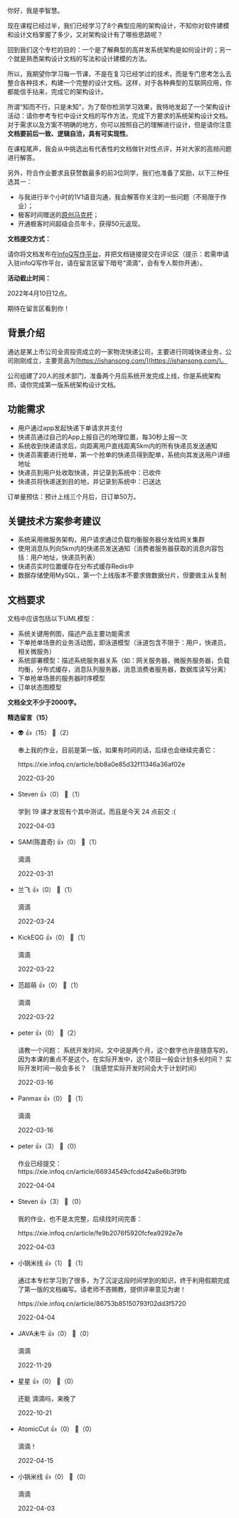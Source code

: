 你好，我是李智慧。

现在课程已经过半，我们已经学习了8个典型应用的架构设计，不知你对软件建模和设计文档掌握了多少，又对架构设计有了哪些思路呢？

回到我们这个专栏的目的：一个是了解典型的高并发系统架构是如何设计的；另一个就是熟悉架构设计文档的写法和设计建模的方法。

所以，我期望你学习每一节课，不是在复习已经学过的技术，而是专门思考怎么去整合各种技术，构建一个完整的设计文档。这样，对于各种典型的互联网应用，你都能信手拈来，完成它的架构设计。

所谓“知而不行，只是未知”，为了帮你检测学习效果，我特地发起了一个架构设计活动：请你参考专栏中设计文档的写作方法，完成下方要求的系统架构设计文档。对于需求以及方案不明确的地方，你可以按照自己的理解进行设计，但是请你注意**文档要前后一致、逻辑自洽，具有可实现性**。

在课程尾声，我会从中挑选出有代表性的文档做针对性点评，并对大家的高频问题进行解答。

另外，符合作业要求且获赞数最多的前3位同学，我们也准备了奖励，以下三种任选其一：

- 与我进行半个小时的1V1语音沟通，我会解答你关注的一些问题（不局限于作业）；
- 极客时间赠送的[原创马克杯](https://shop18793264.m.youzan.com/wscgoods/detail/3nsyq9tt42mzs?banner_id=seach.18601096~search~2~saFhldmr&words=%E6%9D%AF&alg=0&slg=consumer-search%2CstandardModify%2C8c6cc09f-404b-d6eb-6da5-708a3a4ce33e%2C890.893.545_0872a1e40556423e80db7e9436609426&reft=1647337907520&spm=seach.18601096)；
- 开通极客时间超级会员年卡，获得50元返现。

**文档提交方式：**

请你将文档发布在[InfoQ写作平台](https://xie.infoq.cn)，并把文档链接提交在评论区（提示：若需申请入驻infoQ写作平台，请在留言区留下暗号“滴滴”，会有专人帮你开通）。

**活动截止时间：**

2022年4月10日12点。

期待在留言区看到你！

## 背景介绍

通达是某上市公司全资投资成立的一家物流快递公司，主要进行同城快递业务，公司刚刚成立，主要竞品为[https://ishansong.com/](https://ishansong.com/)。

公司组建了20人的技术部门，准备两个月后系统开发完成上线，你是系统架构师，请你完成第一版系统架构设计文档。

## 功能需求

- 用户通过app发起快递下单请求并支付
- 快递员通过自己的App上报自己的地理位置，每30秒上报一次
- 系统收到快递请求后，向距离用户直线距离5km内的所有快递员发送通知
- 快递员需要进行抢单，第一个抢单的快递员得到配单，系统向其发送用户详细地址
- 快递员到用户处收取快递，并记录到系统中：已收件
- 快递员将快递送到目的地，并记录到系统中：已送达

订单量预估：预计上线三个月后，日订单50万。

## 关键技术方案参考建议

- 系统采用微服务架构，用户请求通过负载均衡服务器分发给网关集群
- 使用消息队列向5km内的快递员发送通知（消费者服务器获取的消息内容包括：用户地址，快递员列表）
- 快递员实时位置缓存在分布式缓存Redis中
- 数据存储使用MySQL，第一个上线版本不要求做数据分片，但要做主从复制

## 文档要求

文档中应该包括以下UML模型：

- 系统关键用例图，描述产品主要功能需求
- 下单抢单场景的业务活动图，即泳道模型（泳道包含不限于：用户，快递员，相关微服务）
- 系统部署模型：描述系统服务器关系（如：网关服务器，微服务服务器，负载均衡，分布式缓存，消息队列服务器，消息消费者服务器，数据库读写分离）
- 下单抢单场景的服务器时序模型
- 订单状态图模型

**文档全文不少于2000字。**
<div><strong>精选留言（15）</strong></div><ul>
<li><span>👽</span> 👍（15） 💬（2）<p>奉上我的作业，目前是第一版，如果有时间的话，后续也会继续完善它：

https:&#47;&#47;xie.infoq.cn&#47;article&#47;bb8a0e85d32f11346a36af02e</p>2022-03-20</li><br/><li><span>Steven</span> 👍（0） 💬（1）<p>学到 19 课才发现有个其中测试，而且是今天 24 点前交 :(</p>2022-04-03</li><br/><li><span>SAM(陈嘉奇)</span> 👍（0） 💬（1）<p>滴滴</p>2022-03-31</li><br/><li><span>兰飞</span> 👍（0） 💬（1）<p>滴滴</p>2022-03-24</li><br/><li><span>KickEGG</span> 👍（0） 💬（1）<p>滴滴</p>2022-03-22</li><br/><li><span>范超萌</span> 👍（0） 💬（1）<p>滴滴</p>2022-03-22</li><br/><li><span>peter</span> 👍（0） 💬（2）<p>请教一个问题：
系统开发时间，文中说是两个月，这个数字也许是随意写的，因为本课的重点不是这个。在实际开发中，这个项目一般会计划多长时间？
实际开发时间一般会多长？ （我感觉实际开发时间会大于计划时间）</p>2022-03-16</li><br/><li><span>Panmax</span> 👍（0） 💬（1）<p>滴滴</p>2022-03-16</li><br/><li><span>peter</span> 👍（3） 💬（0）<p>作业已经提交：
https:&#47;&#47;xie.infoq.cn&#47;article&#47;66934549cfcdd42a8e6b3f9fb</p>2022-04-04</li><br/><li><span>Steven</span> 👍（3） 💬（0）<p>我的作业，也不是太完整，后续找时间完善：

https:&#47;&#47;xie.infoq.cn&#47;article&#47;fe9b2076f5920fcfea9292e7e</p>2022-04-03</li><br/><li><span>小锅米线</span> 👍（1） 💬（1）<p>通过本专栏学习到了很多，为了沉淀这段时间学到的知识，终于利用假期完成了第一版的文档编写。请老师不吝赐教，提供评审意见为谢！

https:&#47;&#47;xie.infoq.cn&#47;article&#47;86753b85150793f02dd3f5720</p>2022-04-04</li><br/><li><span>JAVA未牛</span> 👍（0） 💬（0）<p>滴滴</p>2022-11-29</li><br/><li><span>星星</span> 👍（0） 💬（0）<p>还能 滴滴吗，来晚了
</p>2022-10-21</li><br/><li><span>AtomicCut</span> 👍（0） 💬（0）<p>滴滴！
</p>2022-04-15</li><br/><li><span>小锅米线</span> 👍（0） 💬（0）<p>滴滴</p>2022-04-03</li><br/>
</ul>